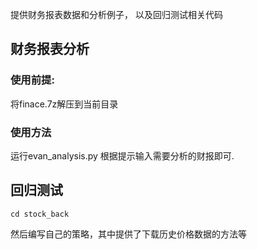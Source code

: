 提供财务报表数据和分析例子， 以及回归测试相关代码

## 财务报表分析
### 使用前提:
将finace.7z解压到当前目录

### 使用方法
运行evan_analysis.py 根据提示输入需要分析的财报即可.

## 回归测试
```
cd stock_back
```

然后编写自己的策略，其中提供了下载历史价格数据的方法等
